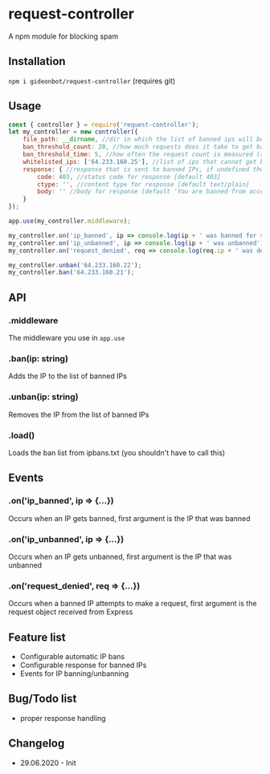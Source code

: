 # request-controller
A npm module for blocking spam


## Installation
`npm i gideonbot/request-controller` (requires git)

## Usage
```js
const { controller } = require('request-controller');
let my_controller = new controller({
    file_path: __dirname, //dir in which the list of banned ips will be stored [default is where the main .js is stored]
    ban_threshold_count: 20, //how much requests does it take to get banned [default 30]
    ban_threshold_time: 5, //how often the request count is measured (aka doing more than 20 requests/5 seconds will get you banned) [default 10]
    whitelisted_ips: ['64.233.160.25'], //list of ips that cannot get banned
    response: { //response that is sent to banned IPs, if undefined the request will just time out
        code: 403, //status code for response [default 403]
        ctype: '', //content type for response [default text/plain]
        body: '' //body for response [default 'You are banned from accessing this server'] (can be a path to a file)
    }
});

app.use(my_controller.middleware);

my_controller.on('ip_banned', ip => console.log(ip + ' was banned for spamming'));
my_controller.on('ip_unbanned', ip => console.log(ip + ' was unbanned'));
my_controller.on('request_denied', req => console.log(req.ip + ' was denied access to ' + req.path));

my_controller.unban('64.233.160.22');
my_controller.ban('64.233.160.21');
```

## API

### .middleware
The middleware you use in `app.use`

### .ban(ip: string)
Adds the IP to the list of banned IPs

### .unban(ip: string)
Removes the IP from the list of banned IPs

### .load()
Loads the ban list from ipbans.txt (you shouldn't have to call this)

## Events
### .on('ip_banned', ip => {...})
Occurs when an IP gets banned, first argument is the IP that was banned

### .on('ip_unbanned', ip => {...})
Occurs when an IP gets unbanned, first argument is the IP that was unbanned

### .on('request_denied', req => {...})
Occurs when a banned IP attempts to make a request, first argument is the request object received from Express

## Feature list
- Configurable automatic IP bans
- Configurable response for banned IPs
- Events for IP banning/unbanning

## Bug/Todo list
- proper response handling

## Changelog
- 29.06.2020 - Init
